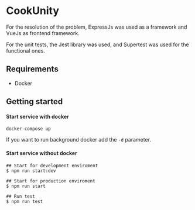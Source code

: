# CookUnity
For the resolution of the problem, ExpressJs was used as a framework and VueJs as frontend framework. 

For the unit tests, the Jest library was used, and Supertest was used for the functional ones. 

## Requirements
  * Docker

## Getting started


#### Start service with docker
```
docker-compose up
```
If you want to run background docker add the `-d` parameter.


#### Start service without docker
```shell
## Start for development enviroment
$ npm run start:dev

## Start for production enviroment
$ npm run start

## Run test
$ npm run test
```



